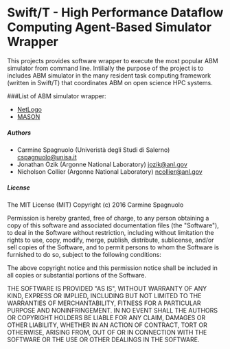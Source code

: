 # Swift/T - High Performance Dataflow Computing Agent-Based Simulator Wrapper

This projects provides software wrapper to execute the most popular ABM simulator from command line. Intilially the purpose of the project is to includes ABM simulator in the many resident task computing framework (written in Swift/T) that coordinates ABM on open science HPC systems.

###List of ABM simulator wrapper:

  - [NetLogo](https://github.com/isislab-unisa/swiftlangabm/tree/master/netlogo)
  - [MASON](https://github.com/isislab-unisa/swiftlangabm/tree/master/mason)

##### Authors

  - Carmine Spagnuolo (Univeristà degli Studi di Salerno) cspagnuolo@unisa.it
  - Jonathan Ozik (Argonne National Laboratory) jozik@anl.gov 
  - Nicholson Collier (Argonne National Laboratory) ncollier@anl.gov 

##### License 

The MIT License (MIT)
Copyright (c) 2016 Carmine Spagnuolo

Permission is hereby granted, free of charge, to any person obtaining a copy of this software and associated documentation files (the "Software"), to deal in the Software without restriction, including without limitation the rights to use, copy, modify, merge, publish, distribute, sublicense, and/or sell copies of the Software, and to permit persons to whom the Software is furnished to do so, subject to the following conditions:

The above copyright notice and this permission notice shall be included in all copies or substantial portions of the Software.

THE SOFTWARE IS PROVIDED "AS IS", WITHOUT WARRANTY OF ANY KIND, EXPRESS OR IMPLIED, INCLUDING BUT NOT LIMITED TO THE WARRANTIES OF MERCHANTABILITY, FITNESS FOR A PARTICULAR PURPOSE AND NONINFRINGEMENT. IN NO EVENT SHALL THE AUTHORS OR COPYRIGHT HOLDERS BE LIABLE FOR ANY CLAIM, DAMAGES OR OTHER LIABILITY, WHETHER IN AN ACTION OF CONTRACT, TORT OR OTHERWISE, ARISING FROM, OUT OF OR IN CONNECTION WITH THE SOFTWARE OR THE USE OR OTHER DEALINGS IN THE SOFTWARE.
